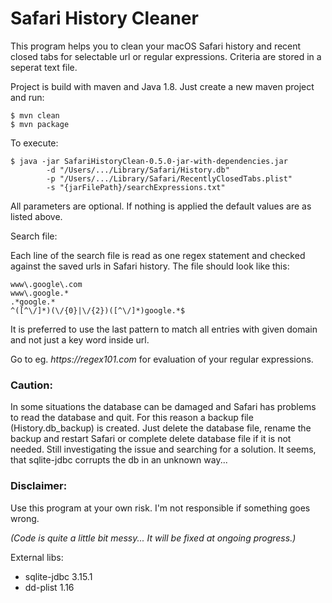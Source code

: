 # Safari History Cleaner
This program helps you to clean your macOS Safari history and recent closed tabs for selectable url or regular expressions.
Criteria are stored in a seperat text file.

Project is build with maven and Java 1.8. Just create a new maven project and run:
```
$ mvn clean
$ mvn package
```

To execute:

```
$ java -jar SafariHistoryClean-0.5.0-jar-with-dependencies.jar
        -d "/Users/.../Library/Safari/History.db"
        -p "/Users/.../Library/Safari/RecentlyClosedTabs.plist"
        -s "{jarFilePath}/searchExpressions.txt"
```
All parameters are optional. If nothing is applied the default values are as listed above.

Search file:

Each line of the search file is read as one regex statement and checked against the saved urls in Safari history. The file should look like this:

```
www\.google\.com
www\.google.*
.*google.*
^([^\/]*)(\/{0}|\/{2})([^\/]*)google.*$
```

It is preferred to use the last pattern to match all entries with given domain and not just a key word inside url.

Go to eg. _https://regex101.com_ for evaluation of your regular expressions.

### Caution:
In some situations the database can be damaged and Safari has problems to read the database and quit.
For this reason a backup file (History.db_backup) is created. Just delete the database file, rename the backup and restart Safari or complete delete database file if it is not needed.
Still investigating the issue and searching for a solution. It seems, that sqlite-jdbc corrupts the db in an unknown way...

### Disclaimer:
Use this program at your own risk. I'm not responsible if something goes wrong.

_(Code is quite a little bit messy... It will be fixed at ongoing progress.)_

External libs:
- sqlite-jdbc 3.15.1
- dd-plist 1.16